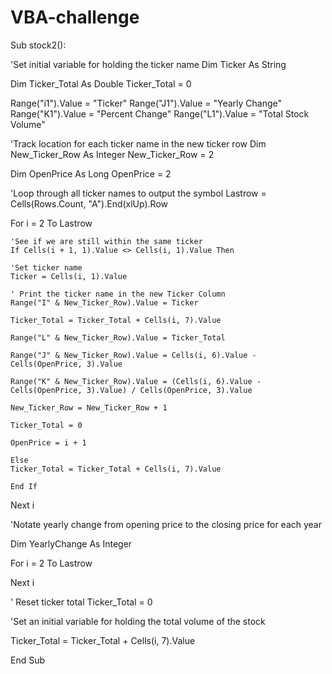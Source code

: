 # VBA-challenge

Sub stock2():

'Set initial variable for holding the ticker name
Dim Ticker As String

Dim Ticker_Total As Double
Ticker_Total = 0

Range("i1").Value = "Ticker"
Range("J1").Value = "Yearly Change"
Range("K1").Value = "Percent Change"
Range("L1").Value = "Total Stock Volume"

'Track location for each ticker name in the new ticker row
Dim New_Ticker_Row As Integer
New_Ticker_Row = 2

Dim OpenPrice As Long
OpenPrice = 2

'Loop through all ticker names to output the symbol
Lastrow = Cells(Rows.Count, "A").End(xlUp).Row

For i = 2 To Lastrow


    'See if we are still within the same ticker
    If Cells(i + 1, 1).Value <> Cells(i, 1).Value Then

    'Set ticker name
    Ticker = Cells(i, 1).Value

    ' Print the ticker name in the new Ticker Column
    Range("I" & New_Ticker_Row).Value = Ticker
    
    Ticker_Total = Ticker_Total + Cells(i, 7).Value
    
    Range("L" & New_Ticker_Row).Value = Ticker_Total
    
    Range("J" & New_Ticker_Row).Value = Cells(i, 6).Value - Cells(OpenPrice, 3).Value
    
    Range("K" & New_Ticker_Row).Value = (Cells(i, 6).Value - Cells(OpenPrice, 3).Value) / Cells(OpenPrice, 3).Value
    
    New_Ticker_Row = New_Ticker_Row + 1
    
    Ticker_Total = 0
    
    OpenPrice = i + 1
    
    Else
    Ticker_Total = Ticker_Total + Cells(i, 7).Value
    
    End If

Next i

'Notate yearly change from opening price to the closing price for each year

Dim YearlyChange As Integer

For i = 2 To Lastrow
    
    
Next i

' Reset ticker total
Ticker_Total = 0

'Set an initial variable for holding the total volume of the stock

Ticker_Total = Ticker_Total + Cells(i, 7).Value

End Sub
